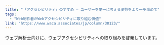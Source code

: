 ```yaml
---
title: "「アクセシビリティ」のすすめ — ユーザーを第一に考える姿勢をより一歩深めて"
tags:
  - "Web制作者がWebアクセシビリティに取り組む価値"
link: "https://www.waca.associates/jp/column/30123/"
---
```


ウェブ解析士向けに、ウェブアクセシビリティへの取り組みを啓発しています。
